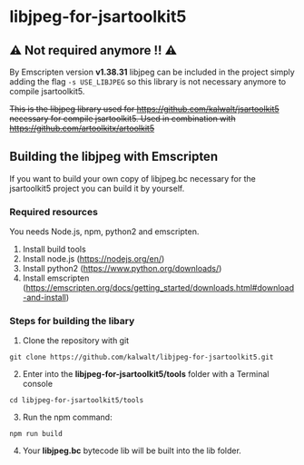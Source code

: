 # libjpeg-for-jsartoolkit5

## ⚠️ Not required anymore !! ⚠️
By Emscripten version **v1.38.31** libjpeg can be included in the project simply adding the flag `-s USE_LIBJPEG`
so this library is not necessary anymore to compile jsartoolkit5.

~~This is the libjpeg library used for https://github.com/kalwalt/jsartoolkit5 necessary for compile jsartoolkit5.
Used in combination with https://github.com/artoolkitx/artoolkit5~~

## Building the libjpeg with Emscripten

If you want to build your own copy of libjpeg.bc necessary for the jsartoolkit5 project you can build it by yourself.

### Required resources

You needs Node.js, npm, python2 and emscripten.

1. Install build tools
  1. Install node.js (https://nodejs.org/en/)
  2. Install python2 (https://www.python.org/downloads/)
  3. Install emscripten (https://emscripten.org/docs/getting_started/downloads.html#download-and-install)

### Steps for building the libary

1. Clone the repository with git
```
git clone https://github.com/kalwalt/libjpeg-for-jsartoolkit5.git
```
2. Enter into the **libjpeg-for-jsartoolkit5/tools** folder with a Terminal console
```
cd libjpeg-for-jsartoolkit5/tools
```
3. Run the npm command:
```
npm run build
```
4. Your **libjpeg.bc** bytecode lib will be built into the lib folder.
